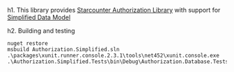 h1. This library provides [Starcounter Authorization Library](https://github.com/Starcounter/authorization) with support for [Simplified Data Model](https://github.com/StarcounterApps/Simplified)

h2. Building and testing

```
nuget restore
msbuild Authorization.Simplified.sln
.\packages\xunit.runner.console.2.3.1\tools\net452\xunit.console.exe .\Authorization.Simplified.Tests\bin\Debug\Authorization.Database.Tests.dll
```